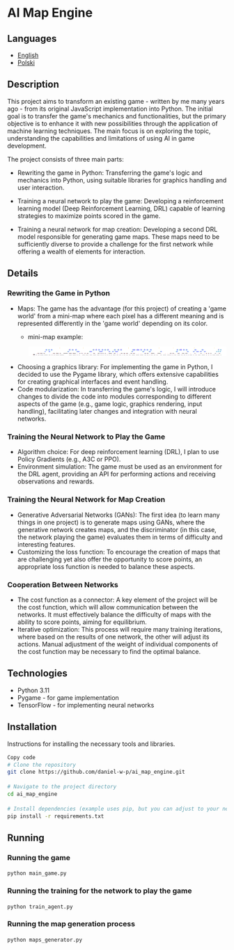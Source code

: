 # AI Map Engine

## Languages

- [English](README_EN.md)
- [Polski](README.md)

## Description
This project aims to transform an existing game - written by me many years ago - from its original JavaScript implementation into Python. The initial goal is to transfer the game's mechanics and functionalities, but the primary objective is to enhance it with new possibilities through the application of machine learning techniques. The main focus is on exploring the topic, understanding the capabilities and limitations of using AI in game development.

The project consists of three main parts:

- Rewriting the game in Python: Transferring the game's logic and mechanics into Python, using suitable libraries for graphics handling and user interaction.

- Training a neural network to play the game: Developing a reinforcement learning model (Deep Reinforcement Learning, DRL) capable of learning strategies to maximize points scored in the game.

- Training a neural network for map creation: Developing a second DRL model responsible for generating game maps. These maps need to be sufficiently diverse to provide a challenge for the first network while offering a wealth of elements for interaction.

## Details
### Rewriting the Game in Python
- Maps: The game has the advantage (for this project) of creating a 'game world' from a mini-map where each pixel has a different meaning and is represented differently in the 'game world' depending on its color.
  - mini-map example:
  
    ![Mini-map example](media/img/map.png)
- Choosing a graphics library: For implementing the game in Python, I decided to use the Pygame library, which offers extensive capabilities for creating graphical interfaces and event handling.
- Code modularization: In transferring the game's logic, I will introduce changes to divide the code into modules corresponding to different aspects of the game (e.g., game logic, graphics rendering, input handling), facilitating later changes and integration with neural networks.

### Training the Neural Network to Play the Game
- Algorithm choice: For deep reinforcement learning (DRL), I plan to use Policy Gradients (e.g., A3C or PPO).
- Environment simulation: The game must be used as an environment for the DRL agent, providing an API for performing actions and receiving observations and rewards.

### Training the Neural Network for Map Creation
- Generative Adversarial Networks (GANs): The first idea (to learn many things in one project) is to generate maps using GANs, where the generative network creates maps, and the discriminator (in this case, the network playing the game) evaluates them in terms of difficulty and interesting features.
- Customizing the loss function: To encourage the creation of maps that are challenging yet also offer the opportunity to score points, an appropriate loss function is needed to balance these aspects.

### Cooperation Between Networks
- The cost function as a connector: A key element of the project will be the cost function, which will allow communication between the networks. It must effectively balance the difficulty of maps with the ability to score points, aiming for equilibrium.
- Iterative optimization: This process will require many training iterations, where based on the results of one network, the other will adjust its actions. Manual adjustment of the weight of individual components of the cost function may be necessary to find the optimal balance.

## Technologies
- Python 3.11
- Pygame - for game implementation
- TensorFlow - for implementing neural networks

## Installation
Instructions for installing the necessary tools and libraries.

```bash
Copy code
# Clone the repository
git clone https://github.com/daniel-w-p/ai_map_engine.git

# Navigate to the project directory
cd ai_map_engine

# Install dependencies (example uses pip, but you can adjust to your needs)
pip install -r requirements.txt
```

## Running
### Running the game
```python main_game.py```

### Running the training for the network to play the game
```python train_agent.py```

### Running the map generation process
```python maps_generator.py```